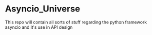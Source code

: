 # Asyncio_Universe
This repo will contain all sorts of stuff regarding the python framework asyncio and it's use in API design
